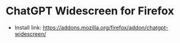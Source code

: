 # ChatGPT Widescreen for Firefox

- Install link: https://addons.mozilla.org/firefox/addon/chatgpt-widescreen/
